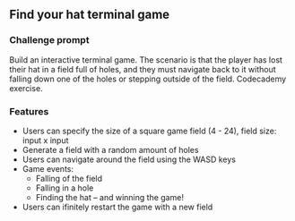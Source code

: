 ## Find your hat terminal game

### Challenge prompt
Build an interactive terminal game. The scenario is that the player has lost their hat in a field full of holes, and they must navigate back to it without falling down one of the holes or stepping outside of the field. Codecademy exercise.

### Features
* Users can specify the size of a square game field (4 - 24), field size: input x input
* Generate a field with a random amount of holes
* Users can navigate around the field using the WASD keys
* Game events:
  * Falling of the field
  * Falling in a hole
  * Finding the hat – and winning the game!
* Users can ifinitely restart the game with a new field

